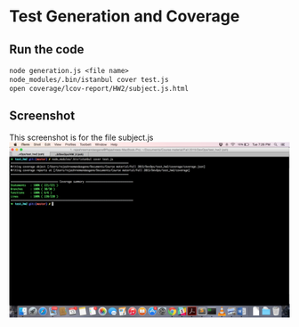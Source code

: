 # Test Generation and Coverage

## Run the code
```
node generation.js <file name>
node_modules/.bin/istanbul cover test.js
open coverage/lcov-report/HW2/subject.js.html
```

## Screenshot
This screenshot is for the file subject.js
![alt text](./coverage_shot.png "Screenshot")